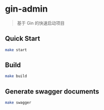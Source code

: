 # gin-admin

> 基于 Gin 的快速启动项目

## Quick Start

```bash
make start
```

## Build

```bash
make build
```


## Generate swagger documents

```bash
make swagger
```

